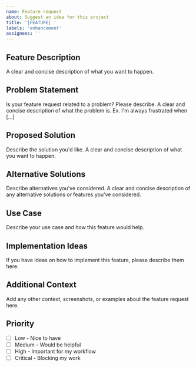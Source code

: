 ```yaml
---
name: Feature request
about: Suggest an idea for this project
title: '[FEATURE] '
labels: 'enhancement'
assignees: ''
---
```


## Feature Description
A clear and concise description of what you want to happen.

## Problem Statement
Is your feature request related to a problem? Please describe.
A clear and concise description of what the problem is. Ex. I'm always frustrated when [...]

## Proposed Solution
Describe the solution you'd like.
A clear and concise description of what you want to happen.

## Alternative Solutions
Describe alternatives you've considered.
A clear and concise description of any alternative solutions or features you've considered.

## Use Case
Describe your use case and how this feature would help.

## Implementation Ideas
If you have ideas on how to implement this feature, please describe them here.

## Additional Context
Add any other context, screenshots, or examples about the feature request here.

## Priority
- [ ] Low - Nice to have
- [ ] Medium - Would be helpful
- [ ] High - Important for my workflow
- [ ] Critical - Blocking my work